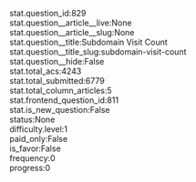 stat.question_id:829  
stat.question__article__live:None  
stat.question__article__slug:None  
stat.question__title:Subdomain Visit Count  
stat.question__title_slug:subdomain-visit-count  
stat.question__hide:False  
stat.total_acs:4243  
stat.total_submitted:6779  
stat.total_column_articles:5  
stat.frontend_question_id:811  
stat.is_new_question:False  
status:None  
difficulty.level:1  
paid_only:False  
is_favor:False  
frequency:0  
progress:0  
